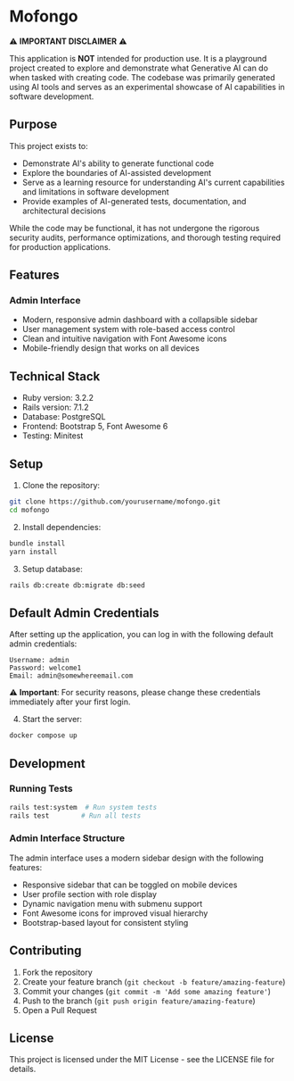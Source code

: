 # Mofongo

⚠️ **IMPORTANT DISCLAIMER** ⚠️

This application is **NOT** intended for production use. It is a playground project created to explore and demonstrate what Generative AI can do when tasked with creating code. The codebase was primarily generated using AI tools and serves as an experimental showcase of AI capabilities in software development.

## Purpose

This project exists to:
- Demonstrate AI's ability to generate functional code
- Explore the boundaries of AI-assisted development
- Serve as a learning resource for understanding AI's current capabilities and limitations in software development
- Provide examples of AI-generated tests, documentation, and architectural decisions

While the code may be functional, it has not undergone the rigorous security audits, performance optimizations, and thorough testing required for production applications.

## Features

### Admin Interface
- Modern, responsive admin dashboard with a collapsible sidebar
- User management system with role-based access control
- Clean and intuitive navigation with Font Awesome icons
- Mobile-friendly design that works on all devices

## Technical Stack

* Ruby version: 3.2.2
* Rails version: 7.1.2
* Database: PostgreSQL
* Frontend: Bootstrap 5, Font Awesome 6
* Testing: Minitest

## Setup

1. Clone the repository:
```bash
git clone https://github.com/yourusername/mofongo.git
cd mofongo
```

2. Install dependencies:
```bash
bundle install
yarn install
```

3. Setup database:
```bash
rails db:create db:migrate db:seed
```

## Default Admin Credentials

After setting up the application, you can log in with the following default admin credentials:

```
Username: admin
Password: welcome1
Email: admin@somewhereemail.com
```

⚠️ **Important**: For security reasons, please change these credentials immediately after your first login.

4. Start the server:
```bash
docker compose up
```

## Development

### Running Tests
```bash
rails test:system  # Run system tests
rails test        # Run all tests
```

### Admin Interface Structure

The admin interface uses a modern sidebar design with the following features:

- Responsive sidebar that can be toggled on mobile devices
- User profile section with role display
- Dynamic navigation menu with submenu support
- Font Awesome icons for improved visual hierarchy
- Bootstrap-based layout for consistent styling

## Contributing

1. Fork the repository
2. Create your feature branch (`git checkout -b feature/amazing-feature`)
3. Commit your changes (`git commit -m 'Add some amazing feature'`)
4. Push to the branch (`git push origin feature/amazing-feature`)
5. Open a Pull Request

## License

This project is licensed under the MIT License - see the LICENSE file for details.
